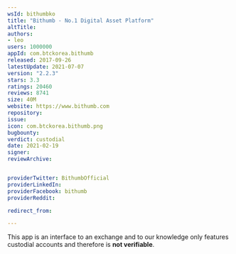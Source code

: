 ```yaml
---
wsId: bithumbko
title: "Bithumb - No.1 Digital Asset Platform"
altTitle: 
authors:
- leo
users: 1000000
appId: com.btckorea.bithumb
released: 2017-09-26
latestUpdate: 2021-07-07
version: "2.2.3"
stars: 3.3
ratings: 20460
reviews: 8741
size: 40M
website: https://www.bithumb.com
repository: 
issue: 
icon: com.btckorea.bithumb.png
bugbounty: 
verdict: custodial
date: 2021-02-19
signer: 
reviewArchive:


providerTwitter: BithumbOfficial
providerLinkedIn: 
providerFacebook: bithumb
providerReddit: 

redirect_from:

---
```



This app is an interface to an exchange and to our knowledge only features
custodial accounts and therefore is **not verifiable**.
